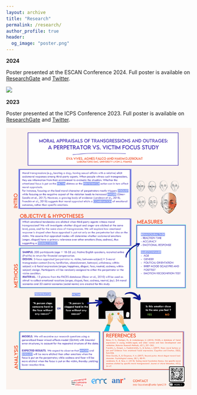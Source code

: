 ```yaml
---
layout: archive
title: "Research"
permalink: /research/
author_profile: true
header:
  og_image: "poster.png"
---
```

<b>2024</b> 

Poster presented at the ESCAN Conference 2024. 
Full poster is available on [ResearchGate](https://www.researchgate.net/publication/380813655_Individual_and_collective_decision-making_on_moral_dilemmas_investigated_with_EEG_hyperscanning) 
and [Twitter](https://x.com/Evalisavives/status/1793657428728270986).
   
![](/images/research/poster-escan.png)

<b>2023</b> 

Poster presented at the ICPS Conference 2023. 
Full poster is available on [ResearchGate](https://www.researchgate.net/publication/369181792_Moral_Appraisals_of_Transgressions_and_Outrages_A_Perpetrator_vs_Victim_Focus_Study) 
and [Twitter](https://twitter.com/Evalisavives/status/1635324328874250240).
  
![](/images/research/poster-icps.png)